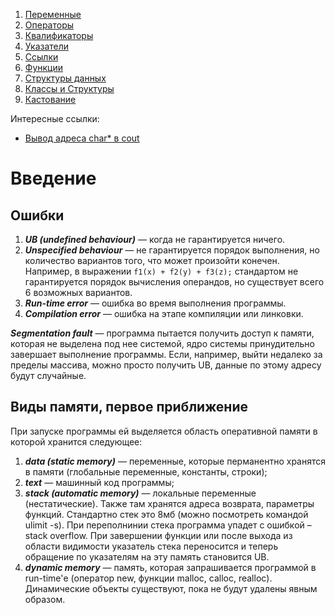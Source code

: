 

1. [Переменные](<0 Переменные, Операторы, Квалификаторы.md>)
2. [Операторы](<0 Переменные, Операторы, Квалификаторы.md>)
3. [Квалификаторы](<0 Переменные, Операторы, Квалификаторы.md>)
4. [Указатели](<1 Указатели, Ссылки.md>)
5. [Ссылки](<1 Указатели, Ссылки.md>)
6. [Функции](<2 Функции, Структуры данных.md>)
7. [Структуры данных](<2 Функции, Структуры данных.md>)
8. [Классы и Структуры](<3 Классы и Структуры.md>)
9. [Кастование](<4 Кастование.md>)

Интересные ссылки:
- [Вывод адреса char* в cout](https://stackoverflow.com/questions/17813423/cout-with-char-argument-prints-string-not-pointer-value)

# Введение
## Ошибки
1. ***UB (undefined behaviour)*** — когда не гарантируется ничего.
2. ***Unspecified behaviour*** — не гарантируется порядок выполнения, но количество вариантов того, что может произойти конечен. Например, в выражении ```f1(x) + f2(y) + f3(z);``` стандартом не гарантируется порядок вычисления операндов, но существует всего 6 возможных вариантов.
3. ***Run-time error*** — ошибка во время выполнения программы.
4. ***Compilation error*** — ошибка на этапе компиляции или линковки.

***Segmentation fault*** — программа пытается получить доступ к памяти, которая не выделена под нее системой, ядро системы принудительно завершает выполнение программы. Если, например, выйти недалеко за пределы массива, можно просто получить UB, данные по этому адресу будут случайные.

## Виды памяти, первое приближение
При запуске программы ей выделяется область оперативной памяти в которой хранится следующее:
1. ***data (static memory)*** — переменные, которые перманентно хранятся в памяти (глобальные переменные, константы, строки);
2. ***text*** — машинный код программы;
3. ***stack (automatic memory)*** — локальные переменные (нестатические). Также там хранятся адреса возврата, параметры функций. Стандартно стек это 8мб (можно посмотреть командой ulimit -s). При переполнинии стека программа упадет с ошибкой – stack overflow. При завершении функции или после выхода из области видимости указатель стека переносится и теперь обращение по указателям на эту память становится UB.
4. ***dynamic memory*** — память, которая запрашивается программой в run-time'е (оператор new, функции malloc, calloc, realloc). Динамические объекты существуют, пока не будут удалены явным образом.
